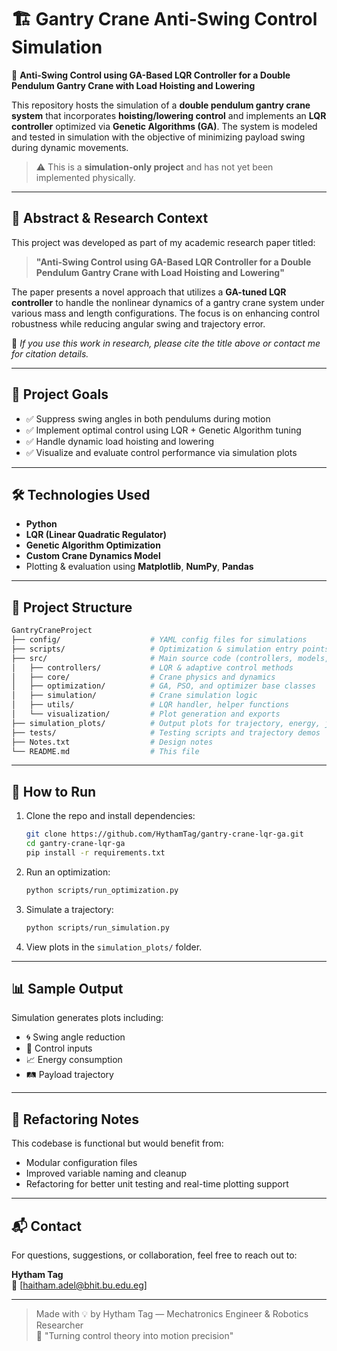 
# 🏗️ Gantry Crane Anti-Swing Control Simulation

🎯 **Anti-Swing Control using GA-Based LQR Controller for a Double Pendulum Gantry Crane with Load Hoisting and Lowering**

This repository hosts the simulation of a **double pendulum gantry crane system** that incorporates **hoisting/lowering control** and implements an **LQR controller** optimized via **Genetic Algorithms (GA)**. The system is modeled and tested in simulation with the objective of minimizing payload swing during dynamic movements.

> ⚠️ This is a **simulation-only project** and has not yet been implemented physically.

---

## 📄 Abstract & Research Context

This project was developed as part of my academic research paper titled:

> **"Anti-Swing Control using GA-Based LQR Controller for a Double Pendulum Gantry Crane with Load Hoisting and Lowering"**

The paper presents a novel approach that utilizes a **GA-tuned LQR controller** to handle the nonlinear dynamics of a gantry crane system under various mass and length configurations. The focus is on enhancing control robustness while reducing angular swing and trajectory error.

📌 _If you use this work in research, please cite the title above or contact me for citation details._

---

## 🧠 Project Goals

- ✅ Suppress swing angles in both pendulums during motion
- ✅ Implement optimal control using LQR + Genetic Algorithm tuning
- ✅ Handle dynamic load hoisting and lowering
- ✅ Visualize and evaluate control performance via simulation plots

---

## 🛠️ Technologies Used

- **Python**
- **LQR (Linear Quadratic Regulator)**
- **Genetic Algorithm Optimization**
- **Custom Crane Dynamics Model**
- Plotting & evaluation using **Matplotlib**, **NumPy**, **Pandas**

---

## 📁 Project Structure

```bash
GantryCraneProject
├── config/                    # YAML config files for simulations
├── scripts/                   # Optimization & simulation entry points
├── src/                       # Main source code (controllers, models, utils)
│   ├── controllers/           # LQR & adaptive control methods
│   ├── core/                  # Crane physics and dynamics
│   ├── optimization/          # GA, PSO, and optimizer base classes
│   ├── simulation/            # Crane simulation logic
│   ├── utils/                 # LQR handler, helper functions
│   └── visualization/         # Plot generation and exports
├── simulation_plots/          # Output plots for trajectory, energy, jerk, etc.
├── tests/                     # Testing scripts and trajectory demos
├── Notes.txt                  # Design notes
└── README.md                  # This file
```

---

## 🚀 How to Run

1. Clone the repo and install dependencies:
    ```bash
    git clone https://github.com/HythamTag/gantry-crane-lqr-ga.git
    cd gantry-crane-lqr-ga
    pip install -r requirements.txt
    ```

2. Run an optimization:
    ```bash
    python scripts/run_optimization.py
    ```

3. Simulate a trajectory:
    ```bash
    python scripts/run_simulation.py
    ```

4. View plots in the `simulation_plots/` folder.

---

## 📊 Sample Output

Simulation generates plots including:
- 🌀 Swing angle reduction
- 🧲 Control inputs
- 📈 Energy consumption
- 🛤️ Payload trajectory

---

## 🧹 Refactoring Notes

This codebase is functional but would benefit from:
- Modular configuration files
- Improved variable naming and cleanup
- Refactoring for better unit testing and real-time plotting support

---

## 📬 Contact

For questions, suggestions, or collaboration, feel free to reach out to:

**Hytham Tag**  
📧 [haitham.adel@bhit.bu.edu.eg]  

---

> Made with 💡 by Hytham Tag — Mechatronics Engineer & Robotics Researcher  
> 🧪 "Turning control theory into motion precision"
